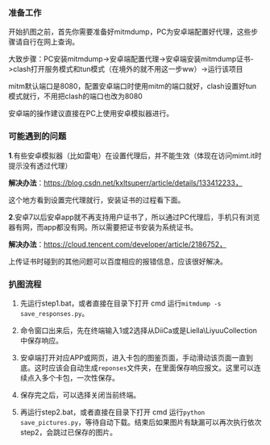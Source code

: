 ### 准备工作

开始扒图之前，首先你需要准备好mitmdump，PC为安卓端配置好代理，这些步骤请自行在网上查询。

大致步骤：PC安装mitmdump->安卓端配置代理->安卓端安装mitmdump证书->clash打开服务模式和tun模式（在境外的就不用这一步ww）->运行该项目

mitm默认端口是8080，配置安卓端口时使用mitm的端口就好，clash设置好tun模式就行，不用把clash的端口也改为8080

安卓端的操作建议直接在PC上使用安卓模拟器进行。

### 可能遇到的问题

**1**.有些安卓模拟器（比如雷电）在设置代理后，并不能生效（体现在访问mimt.it时提示没有透过代理）

**解决办法**：https://blog.csdn.net/kxltsuperr/article/details/133412233，

这个地方看到设置完代理就行，安装证书的过程看下面。

**2**.安卓7以后安卓app就不再支持用户证书了，所以通过PC代理后，手机只有浏览器有网，而app都没有网。所以需要把证书安装为系统证书。

**解决办法**：https://cloud.tencent.com/developer/article/2186752，

上传证书时碰到的其他问题可以百度相应的报错信息，应该很好解决。

### 扒图流程

1. 先运行step1.bat，或者直接在目录下打开 cmd 运行`mitmdump -s save_responses.py`。

2. 命令窗口出来后，先在终端输入1或2选择从DiiCa或是Liella\LiyuuCollection中保存响应。

3. 安卓端打开对应APP或网页，进入卡包的图鉴页面，手动滑动该页面一直到底。这时应该会自动生成`reponses`文件夹，在里面保存响应报文。这里可以连续点入多个卡包，一次性保存。

4. 保存完之后，可以选择关闭当前终端。

5. 再运行step2.bat，或者直接在目录下打开 cmd 运行`python save_pictures.py`，等待自动下载。结束后如果图片有缺漏可以再次执行依次step2，会跳过已保存的图片。

   
